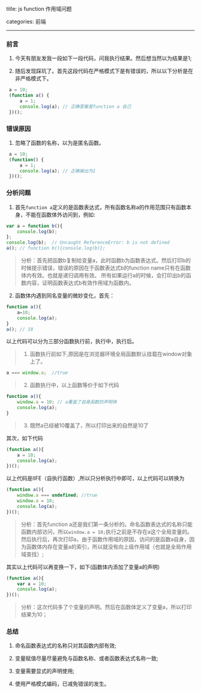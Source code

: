 title: js function 作用域问题

categories: 前端

---

### 前言
1. 今天有朋友发我一段如下一段代码，问我执行结果。然后想当然以为结果是1;

2. 随后发现踩坑了。首先这段代码在严格模式下是有错误的，所以以下分析是在非严格模式下。

```js
 a = 10;
 (function a() {
     a = 1;
     console.log(a); // 正确答案是function a 自己
 })();
```

### 错误原因

1. 忽略了函数的名称，以为是匿名函数。
```js
 a = 10;
 (function() {
     a = 1;
     console.log(a); // 正确输出为1
 })();

```

### 分析问题

1. 首先`function a`定义的是函数表达式，所有函数名称a的作用范围只有函数本身，不能在函数体外访问到，例如:
```js
var a = function b(){
    console.log(b);
};
console.log(b);  // Uncaught ReferenceError: b is not defined
a(); // function b(){console.log(b)};
```
> 分析：首先把函数b复制给变量a，此时函数b为函数表达式。然后打印b的时候提示错误，错误的原因在于函数表达式b的function name只有在函数体内有效。也就是递归调用有效。 所有如果运行a的时候，会打印出b的函数内容，证明函数表达式b有效作用域为函数内。

2. 函数体内遇到同名变量的微妙变化，首先：
```js
function a(){
    a=10;
    console.log(a);
}
a(); // 10
```
以上代码可以分为三部分函数执行前，执行中，执行后。
>1. 函数执行前如下,原因是在浏览器环境全局函数默认挂载在window对象上了。
```js
a === window.a;  //true
```
>2. 函数执行中，以上函数等价于如下代码
```js
function a(){
    window.a = 10; // a覆盖了自身函数的声明体
    console.log(a);
}
```
>3. 既然a已经被10覆盖了，所以打印出来的自然是10了

其次，如下代码
```js
(function a(){
    a = 10;
    console.log(a);
})();
```
以上代码是IIFE（自执行函数）,所以只分析执行中即可，以上代码可以转换为
```js
(function a(){
    window.a === undefined; //true
    window.a = 10;
    console.log(a);
})();
```
> 分析：首先function a还是我们第一条分析的。命名函数表达式的名称只能函数内部访问，所以`window.a = 10;`执行之前是不存在a这个全局变量的。然后执行后，再次打印a，由于函数作用域的原因，访问的是函数a自身，因为函数体内存在变量a的索引，所以就没有向上级作用域（也就是全局作用域查找）;

其实以上代码可以再变换一下，如下(函数体内添加了变量a的声明)
```js
(function a(){
    var a = 10;
    console.log(a);
})();
```
> 分析：这次代码多了个变量的声明。然后在函数体定义了变量a，所以打印结果为10；

### 总结

1. 命名函数表达式的名称只对其函数内部有效;

2. 变量赋值尽量尽量避免与函数名称、或者函数表达式名称一致;

3. 变量需要显式的声明使用;

4. 使用严格模式编码，已减免错误的发生。

